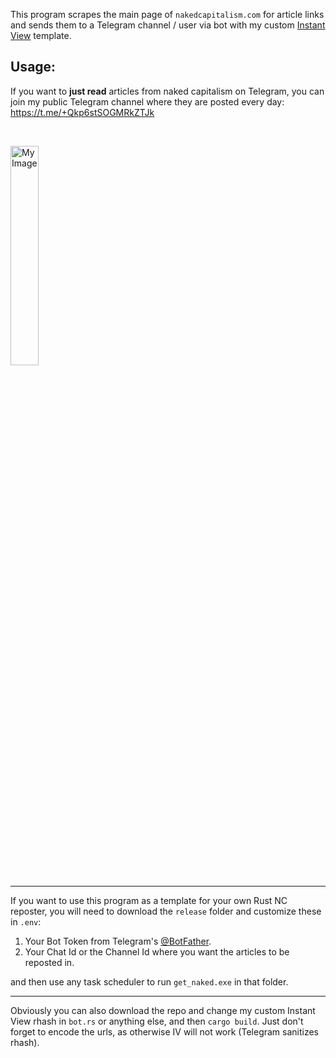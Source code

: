 This program scrapes the main page of `nakedcapitalism.com` for article links and sends them to a Telegram channel / user via bot with my custom [Instant View](https://instantview.telegram.org) template.


## Usage:

If you want to **just read** articles from naked capitalism on Telegram, you can join my public Telegram channel where they are posted every day: https://t.me/+Qkp6stSOGMRkZTJk

<br/>

  <img
      src="https://github.com/user-attachments/assets/8f0a0299-c664-4ad4-9572-ee9361b4976a" 
      width=30%
      title="My Image"
      alt="My Image"
  />



___

If you want to use this program as a template for your own Rust NC reposter, you will need to download the `release` folder and customize these in `.env`:

1. Your Bot Token from Telegram's [@BotFather](https://telegram.me/BotFather).
2. Your Chat Id or the Channel Id where you want the articles to be reposted in.

and then use any task scheduler to run `get_naked.exe` in that folder.

___

Obviously you can also download the repo and change my custom Instant View rhash in `bot.rs` or anything else, and then `cargo build`. Just don't forget to encode the urls, as otherwise IV will not work (Telegram sanitizes rhash).
